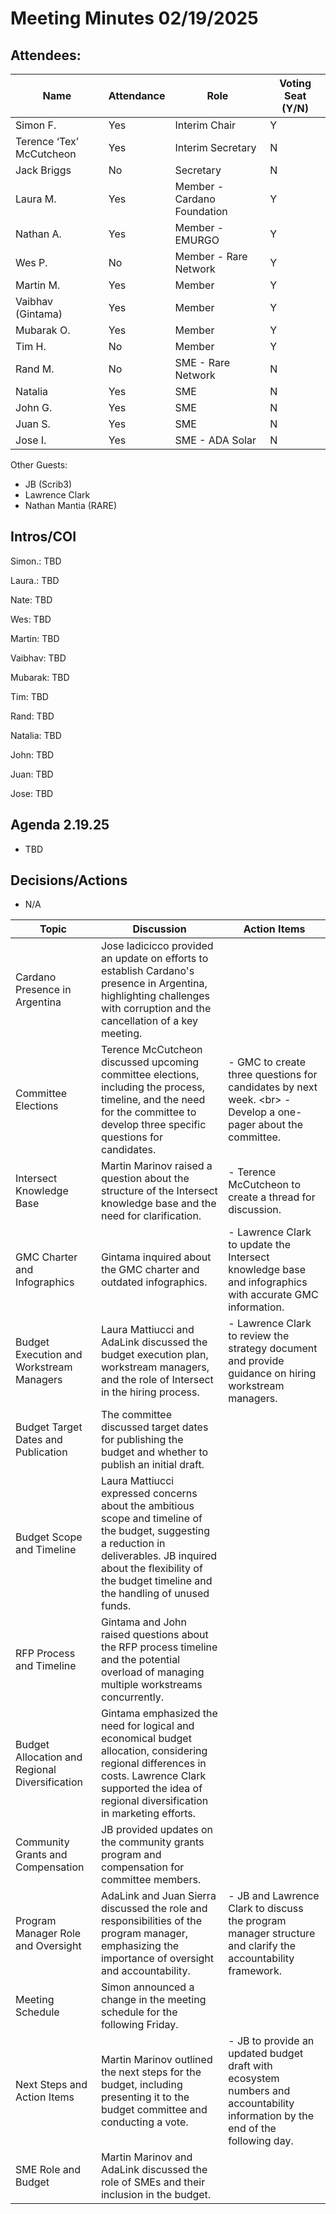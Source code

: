 # Meeting Minutes 02/19/2025

## Attendees:&#x20;

| Name                     | Attendance | Role                        | Voting Seat (Y/N) |
| ------------------------ | ---------- | --------------------------- | ----------------- |
| Simon F.                 | Yes        | Interim Chair               | Y                 |
| Terence ‘Tex’ McCutcheon | Yes        | Interim Secretary           | N                 |
| Jack Briggs              | No         | Secretary                   | N                 |
| Laura M.                 | Yes        | Member - Cardano Foundation | Y                 |
| Nathan A.                | Yes        | Member - EMURGO             | Y                 |
| Wes P.                   | No         | Member - Rare Network       | Y                 |
| Martin M.                | Yes        | Member                      | Y                 |
| Vaibhav (Gintama)        | Yes        | Member                      | Y                 |
| Mubarak O.               | Yes        | Member                      | Y                 |
| Tim H.                   | No         | Member                      | Y                 |
| Rand M.                  | No         | SME - Rare Network          | N                 |
| Natalia                  | Yes        | SME                         | N                 |
| John G.                  | Yes        | SME                         | N                 |
| Juan S.                  | Yes        | SME                         | N                 |
| Jose I.                  | Yes        | SME - ADA Solar             | N                 |

Other Guests:

* JB (Scrib3)
* Lawrence Clark
* Nathan Mantia (RARE)

## Intros/COI

Simon.: TBD

Laura.: TBD

Nate: TBD

Wes: TBD

Martin: TBD

Vaibhav: TBD

Mubarak: TBD

Tim: TBD

Rand: TBD

Natalia: TBD

John: TBD

Juan: TBD

Jose: TBD

## Agenda 2.19.25

* TBD

## Decisions/Actions

* N/A

| Topic                                          | Discussion                                                                                                                                                                                                                  | Action Items                                                                                                                   |
| ---------------------------------------------- | --------------------------------------------------------------------------------------------------------------------------------------------------------------------------------------------------------------------------- | ------------------------------------------------------------------------------------------------------------------------------ |
| Cardano Presence in Argentina                  | Jose Iadicicco provided an update on efforts to establish Cardano's presence in Argentina, highlighting challenges with corruption and the cancellation of a key meeting.                                                   | <p><br></p>                                                                                                                    |
| Committee Elections                            | Terence McCutcheon discussed upcoming committee elections, including the process, timeline, and the need for the committee to develop three specific questions for candidates.                                              | - GMC to create three questions for candidates by next week. \<br> - Develop a one-pager about the committee.                  |
| Intersect Knowledge Base                       | Martin Marinov raised a question about the structure of the Intersect knowledge base and the need for clarification.                                                                                                        | - Terence McCutcheon to create a thread for discussion.                                                                        |
| GMC Charter and Infographics                   | Gintama inquired about the GMC charter and outdated infographics.                                                                                                                                                           | - Lawrence Clark to update the Intersect knowledge base and infographics with accurate GMC information.                        |
| Budget Execution and Workstream Managers       | Laura Mattiucci and AdaLink discussed the budget execution plan, workstream managers, and the role of Intersect in the hiring process.                                                                                      | - Lawrence Clark to review the strategy document and provide guidance on hiring workstream managers.                           |
| Budget Target Dates and Publication            | The committee discussed target dates for publishing the budget and whether to publish an initial draft.                                                                                                                     | <p><br></p>                                                                                                                    |
| Budget Scope and Timeline                      | Laura Mattiucci expressed concerns about the ambitious scope and timeline of the budget, suggesting a reduction in deliverables. JB inquired about the flexibility of the budget timeline and the handling of unused funds. | <p><br></p>                                                                                                                    |
| RFP Process and Timeline                       | Gintama and John raised questions about the RFP process timeline and the potential overload of managing multiple workstreams concurrently.                                                                                  | <p><br></p>                                                                                                                    |
| Budget Allocation and Regional Diversification | Gintama emphasized the need for logical and economical budget allocation, considering regional differences in costs. Lawrence Clark supported the idea of regional diversification in marketing efforts.                    | <p><br></p>                                                                                                                    |
| Community Grants and Compensation              | JB provided updates on the community grants program and compensation for committee members.                                                                                                                                 | <p><br></p>                                                                                                                    |
| Program Manager Role and Oversight             | AdaLink and Juan Sierra discussed the role and responsibilities of the program manager, emphasizing the importance of oversight and accountability.                                                                         | - JB and Lawrence Clark to discuss the program manager structure and clarify the accountability framework.                     |
| Meeting Schedule                               | Simon announced a change in the meeting schedule for the following Friday.                                                                                                                                                  | <p><br></p>                                                                                                                    |
| Next Steps and Action Items                    | Martin Marinov outlined the next steps for the budget, including presenting it to the budget committee and conducting a vote.                                                                                               | - JB to provide an updated budget draft with ecosystem numbers and accountability information by the end of the following day. |
| SME Role and Budget                            | Martin Marinov and AdaLink discussed the role of SMEs and their inclusion in the budget.                                                                                                                                    | <p><br></p>                                                                                                                    |
